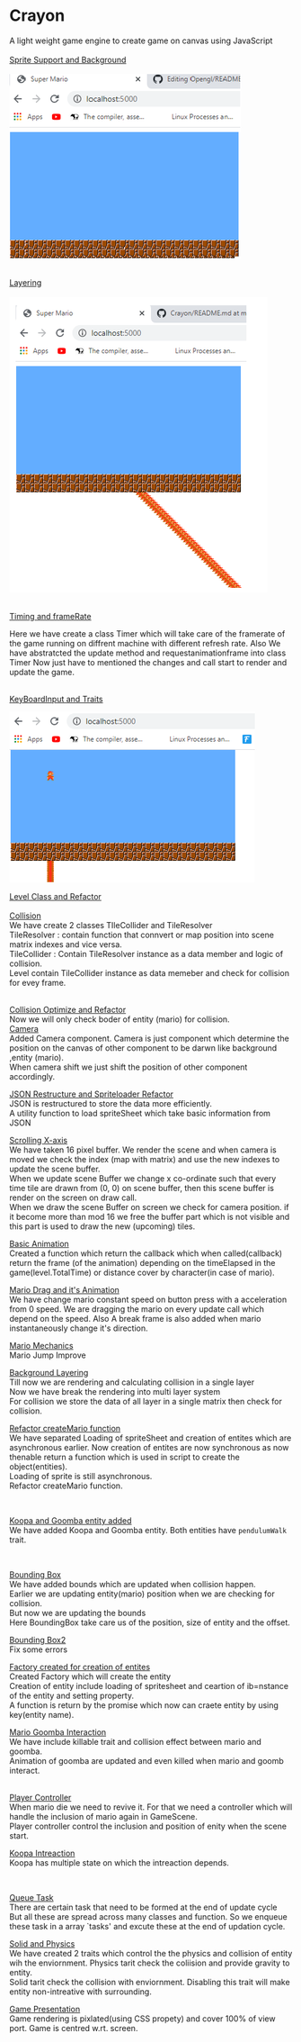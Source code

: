 # Crayon
A light weight game engine to create game on canvas using JavaScript<br/><br/>
[Sprite Support and Background](../../tree/110f6e95ebf5794fc69feea9b39a933364996c95)<br/><br/>
<img src="https://github.com/devanshugarg1994/Crayon/blob/master/Docs/BG.png" />
<br/><br/>

[Layering](../../tree/a4c70cd1b39b82dec59546dbdc87d20db11e9a82)<br/><br/>
<img src="https://github.com/devanshugarg1994/Crayon/blob/master/Docs/Layers.png" />
<br/><br/>

[Timing and frameRate](../../tree/9ebc3e740c2b0caaf2c8c4a77d9b216667054de4)<br/>

Here we have create a class Timer which will take care of the framerate of the game running on diffrent machine with different refresh rate.
Also We have abstratcted the update method and requestanimationframe into class Timer
Now just have to mentioned the changes and call start to render and update the game.
<br><br>

[KeyBoardInput and Traits](../../tree/dc47bebf8f5c80a7fe9dcc11da0c15f9606eb00b)<br/>

<img src="https://github.com/devanshugarg1994/Crayon/blob/master/Docs/Jump.png" /><br/>

[Level Class and Refactor](../../tree/381677ed31d640e866c48e87033de39ada91bea0)<br/><br/>
[Collision](../../tree/7aafc822ed6fb121f1826c04ebb6471471babd44)<br/>
We have create 2 classes TIleCollider and TileResolver <br/>
TileResolver : contain function that connvert or map position into scene matrix indexes and vice versa.<br/>
TileCollider : Contain TileResolver instance as a data member and logic of collision.<br/>
Level contain TileCollider instance as data memeber and check for collision for evey frame.<br/><br/>

[Collision Optimize and Refactor](../../tree/66d6b24860ad27d7126ef365be8e5cd99cdb376f)<br/>
Now we will only check boder of entity (mario) for collision.<br/>
[Camera](../../tree/98ef68f066d872b97e7ad9ec170ccd962e24024c)<br/>
Added Camera component. Camera is just component which determine the position on the canvas of other component to be darwn like background ,entity (mario). <br/>
When camera shift we just shift the position of other component accordingly.
<br/>

[JSON Restructure and Spriteloader Refactor](../../tree/b69ea8fe92bf7ed4a02c51fd53ebc86bb066ee76)<br/>
JSON is restructured to store the data more efficiently.<br/>
A utility function to load spriteSheet which take basic information from JSON
<br/>

[Scrolling X-axis](../../tree/d0bba6891d8b7ac9893ffc4578d2d2403dff3712)<br/>
We have taken 16 pixel buffer. We render the scene and when camera is moved we check the index (map with matrix)
and use the new indexes to update the scene buffer.<br/>
When we update scene Buffer we change x co-ordinate such that every time tile are drawn from (0, 0) on scene buffer, then this scene buffer is render on the screen on draw call.<br/>
When we draw the scene Buffer on screen we check for camera position. if it become more than mod 16 we free the buffer part which is not visible and this part is used to draw the new (upcoming) tiles.
<br/>

[Basic Animation](../../tree/4d3e6beb220ff3ca9200a1d8d334ad77271ea850)<br/>
Created a function which return the callback which when called(callback) return the frame (of the animation)
depending on the timeElapsed in the game(level.TotalTime) or distance cover by character(in case of mario).
<br/>

[Mario Drag and it's Animation](../../tree/1e3a3fe47a37717ec50c077dec873d44f6657e4a)<br/>
We have change mario constant speed on button press with a acceleration from 0 speed. We are dragging the mario on every
update call which depend on the speed.
Also A break frame is also added when mario instantaneously change it's direction. 
<br/>

[Mario Mechanics](../../tree/61b297b11f3c11ca9f3bcbbb2031d263b8ffc767)<br/>
Mario Jump Improve
<br/>


[Background Layering](../../tree/e4d6b667fc14c7218fd43f5f5df1f0b69dd0604d)<br/>
Till now we are rendering and calculating collision in a single layer<br/>
Now we have break the rendering into multi layer system<br/>
For collision we store the data of all layer in a single matrix  then check for collision.
<br/>

[Refactor createMario function](../../tree/3cd71b470613691344dc6dd738ea767e81414df0)<br/>
We have separated
Loading of spriteSheet and creation of entites which are asynchronous earlier. Now creation of entites are now synchronous as now thenable return a function which is used in script to create the object(entities).<br/>
Loading of sprite is still asynchronous.<br/>
Refactor createMario function.

<br/>

[Koopa and Goomba entity added](../../tree/32ad405bc21571bf914ace36ebcd0779889804a8)<br/>
We have added Koopa and Goomba entity. Both entities have `pendulumWalk` trait.

<br/>


[Bounding Box](../../tree/260db2f60bc85874177477b60dee5f1deb445ec7)<br/>
We have added bounds which are updated when collision happen.<br/>
Earlier we are updating entity(mario) position when we are checking for collision.<br/>
But now we are updating the bounds<br/>
Here BoundingBox take care us of the position, size of entity and the offset. 
<br/>

[Bounding Box2](../../tree/6547a5ea3270cc80401e87dde7d4c7ef2ace6ef2)<br/>
Fix some errors
<br/>

[Factory created for creation of entites](../../tree/3041d43dc48b01d50561ef61d82cba35a145b3f9)<br/>
Created Factory which will create the entity<br/>
Creation of entity include loading of spritesheet and ceartion of ib=nstance of the entity and setting property.
<br/>
A function is return by the promise which now can craete entity by using key(entity name). 
<br/>

[Mario Goomba Interaction](../../tree/c2b170096e83d3f5a6ca1ab5afd018561f3833d4)<br/>
We have include killable trait and collision effect between mario and goomba.
<br/>
Animation of goomba are updated and even killed when mario and goomb interact.  
<br/>

[Player Controller](../../tree/60a3002d270512b9a6e252c16716fd22d96839ab)<br/>
When mario die we need to revive it. For that we need a controller which will handle the inclusion of mario again in GameScene.<br/>
Player controller control the inclusion and position of enity when the scene start.
<br/>

[Koopa Intreaction](../../tree/44d5de163ac224a71c84b75d01cedc0995d51341)<br/>
Koopa has multiple state on which the intreaction depends.<br/>

<br/>

[Queue Task](../../tree/8206376a20f2ce7d913d61d59ede10106ac0a4c1)<br/>
There are certain task that need to be formed at the end of update cycle<br/>
But all these are spread across many classes and function. So we enqueue these task in a array `tasks' and excute these at the end of updation cycle.
<br/>

[Solid and  Physics](../../tree/91f6284e4e5a2b6800225e140dce13a0ecef6d49)<br/>
We have created 2 traits which control the the physics and collision of entity wih the enviornment.
Physics tarit check the coliision and provide gravity to entity.<br/>
Solid tarit check the collision with enviornment. Disabling this trait will make entity non-intreative with surrounding.
<br/>

[Game Presentation](../../tree/02599f20cc83fb99153a93322d4350527f1f4f24)<br/>
Game rendering is pixlated(using CSS propety) and  cover 100% of view port. Game is centred w.rt. screen.
<br/>



